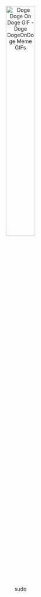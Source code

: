 <div align="center">
  <img src="https://user-images.githubusercontent.com/44516782/206911186-7e726e5d-2cc2-4555-8e45-9f3dcab7efa5.gif" style="max-width: 683px; width: 40%; background-color: transparent;" alt="Doge Doge On Doge GIF - Doge DogeOnDoge Meme GIFs">
  <p>sudo</p>
</div>

